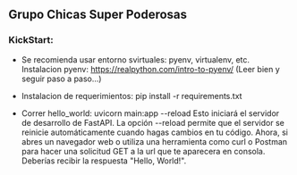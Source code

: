 ## Grupo Chicas Super Poderosas



### KickStart:
* Se recomienda usar entorno svirtuales: pyenv, virtualenv, etc.
    Instalacion pyenv: https://realpython.com/intro-to-pyenv/  (Leer bien y seguir paso a paso...)

* Instalacion de requerimientos: pip install -r requirements.txt

* Correr hello_world: uvicorn main:app --reload
    Esto iniciará el servidor de desarrollo de FastAPI. La opción --reload permite que el servidor se reinicie automáticamente cuando hagas cambios en tu código.
    Ahora, si abres un navegador web o utiliza una herramienta como curl o Postman para hacer una solicitud GET a la url que te aparecera en consola.
    Deberías recibir la respuesta "Hello, World!".